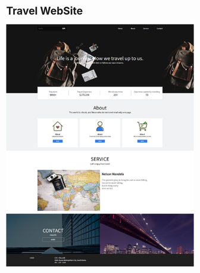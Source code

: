 # Travel WebSite
<img src="https://github.com/Eilison98/WebsiteProject/blob/main/Travel/Source/image/TravelPage.png"  width="550" height="650"/>
